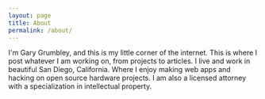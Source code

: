 ```yaml
---
layout: page
title: About
permalink: /about/
---
```


I'm Gary Grumbley, and this is my little corner of the internet. This is where I  post whatever I am working on, from projects to articles. I live and work in beautiful San Diego, California. Where I enjoy making web apps and hacking on open source hardware projects. I am also a licensed attorney with a specialization in intellectual property.
